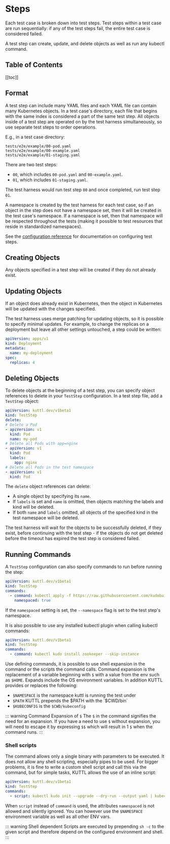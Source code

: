 # Steps

Each test case is broken down into test steps. Test steps within a test case are run sequentially: if any of the test steps fail, the entire test case is considered failed.

A test step can create, update, and delete objects as well as run any kubectl command.

<h2>Table of Contents</h2>

[[toc]]

## Format

A test step can include many YAML files and each YAML file can contain many Kubernetes objects. In a test case's directory, each file that begins with the same index is considered a part of the same test step. All objects inside of a test step are operated on by the test harness simultaneously, so use separate test steps to order operations.

E.g., in a test case directory:

```text
tests/e2e/example/00-pod.yaml
tests/e2e/example/00-example.yaml
tests/e2e/example/01-staging.yaml
```

There are two test steps:

* `00`, which includes `00-pod.yaml` and `00-example.yaml`.
* `01`, which includes `01-staging.yaml`.

The test harness would run test step `00` and once completed, run test step `01`.

A namespace is created by the test harness for each test case, so if an object in the step does not have a namespace set, then it will be created in the test case's namespace. If a namespace is set, then that namespace will be respected throughout the tests (making it possible to test resources that reside in standardized namespaces).

See the [configuration reference](reference.md#teststep) for documentation on configuring test steps.

## Creating Objects

Any objects specified in a test step will be created if they do not already exist.

## Updating Objects

If an object does already exist in Kubernetes, then the object in Kubernetes will be updated with the changes specified.

The test harness uses merge patching for updating objects, so it is possible to specify minimal updates. For example, to change the replicas on a deployment but leave all other settings untouched, a step could be written:

```yaml
apiVersion: apps/v1
kind: Deployment
metadata:
  name: my-deployment
spec:
  replicas: 4
```

## Deleting Objects

To delete objects at the beginning of a test step, you can specify object references to delete in your `TestStep` configuration. In a test step file, add a `TestStep` object:

```yaml
apiVersion: kuttl.dev/v1beta1
kind: TestStep
delete:
# Delete a Pod
- apiVersion: v1
  kind: Pod
  name: my-pod
# Delete all Pods with app=nginx
- apiVersion: v1
  kind: Pod
  labels:
    app: nginx
# Delete all Pods in the test namespace
- apiVersion: v1
  kind: Pod
```

The `delete` object references can delete:

* A single object by specifying its `name`.
* If `labels` is set and `name` is omitted, then objects matching the labels and kind will be deleted.
* If both `name` and `labels` omitted, all objects of the specified kind in the test namespace will be deleted.

The test harness will wait for the objects to be successfully deleted, if they exist, before continuing with the test step - if the objects do not get deleted before the timeout has expired the test step is considered failed.

## Running Commands

A `TestStep` configuration can also specify commands to run before running the step:

```yaml
apiVersion: kuttl.dev/v1beta1
kind: TestStep
commands:
  - command: kubectl apply -f https://raw.githubusercontent.com/kudobuilder/kudo/master/docs/deployment/10-crds.yaml
    namespaced: true
```

If the `namespaced` setting is set, the `--namespace` flag is set to the test step's namespace.

It is also possible to use any installed kubectl plugin when calling kubectl commands:

```yaml
apiVersion: kuttl.dev/v1beta1
kind: TestStep
commands:
  - command: kubectl kudo install zookeeper --skip-instance
```

Use defining commands, it is possible to use shell expansion in the command or the scripts the command calls.  Command expansion is the replacement of a variable beginning with `$` with a value from the env such as `$HOME`.  Expands include the OS environment variables.  In addition KUTTL provides or replaces the following:

- `$NAMESPACE` is the namespace kuttl is running the test under
- `$PATH` KUTTL prepends the $PATH with the `$CWD/bin`
- `$KUBECONFIG` is the `$CWD/kubeconfig`


::: warning Command Expansion of `$`
The `$` in the command signifies the need for an expansion.  If you have a need to use `$` without expansion, you will need to escape it by expressing `$$` which will result in 1 `$` when the command runs.
:::

### Shell scripts

The command allows only a single binary with parameters to be executed. It does not allow any shell scripting, especially pipes to be used. For bigger problems, it is fine to write a custom shell script and call this via the command, but for simple tasks, KUTTL allows the use of an inline script:

```yaml
apiVersion: kuttl.dev/v1beta1
kind: TestStep
commands:
  - script: kubectl kudo init --upgrade --dry-run --output yaml | kubectl delete -f -
```

When `script` instead of `command` is used, the attributes `namespaced` is not allowed and silently ignored. You can however use the `$NAMESPACE` environment variable as well as all other ENV vars. 

::: warning Shell dependent 
Scripts are executed by prepending `sh -c` to the given script and therefore depend on the configured environment and shell.
:::
